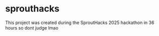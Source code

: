 # sprouthacks
This project was created during the SproutHacks 2025 hackathon in 36 hours so dont judge lmao
